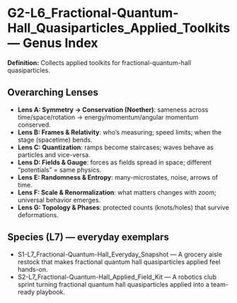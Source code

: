 # G2-L6_Fractional-Quantum-Hall_Quasiparticles_Applied_Toolkits — Genus Index
**Definition:** Collects applied toolkits for fractional-quantum-hall quasiparticles.

## Overarching Lenses

- **Lens A: Symmetry -> Conservation (Noether)**: sameness across time/space/rotation → energy/momentum/angular momentum conserved.
- **Lens B: Frames & Relativity**: who’s measuring; speed limits; when the stage (spacetime) bends.
- **Lens C: Quantization**: ramps become staircases; waves behave as particles and vice-versa.
- **Lens D: Fields & Gauge**: forces as fields spread in space; different “potentials” = same physics.
- **Lens E: Randomness & Entropy**: many-microstates, noise, arrows of time.
- **Lens F: Scale & Renormalization**: what matters changes with zoom; universal behavior emerges.
- **Lens G: Topology & Phases**: protected counts (knots/holes) that survive deformations.

## Species (L7) — everyday exemplars
- S1-L7_Fractional-Quantum-Hall_Everyday_Snapshot — A grocery aisle restock that makes fractional quantum hall quasiparticles applied feel hands-on.
- S2-L7_Fractional-Quantum-Hall_Applied_Field_Kit — A robotics club sprint turning fractional quantum hall quasiparticles applied into a team-ready playbook.

